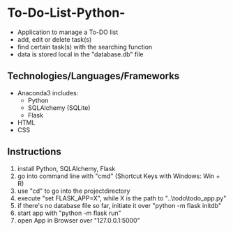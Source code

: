 # To-Do-List-Python-

* Application to manage a To-DO list
* add, edit or delete task(s)
* find certain task(s) with the searching function
* data is stored local in the "database.db" file


## Technologies/Languages/Frameworks

* Anaconda3 includes:
  - Python
  - SQLAlchemy (SQLite)
  - Flask
* HTML
* CSS

## Instructions

1. install Python, SQLAlchemy, Flask
2. go into command line with "cmd" (Shortcut Keys with Windows: Win + R)
3. use "cd" to go into the projectdirectory
4. execute "set FLASK_APP=X", while X is the path to "..\todo\todo_app.py"
5. if there's no database file so far, initiate it over "python -m flask initdb"
6. start app with "python -m flask run"
7. open App in Browser over "127.0.0.1:5000"
